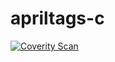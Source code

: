 # apriltags-c
[![Coverity Scan](https://scan.coverity.com/projects/4560/badge.svg?flat=1)](https://scan.coverity.com/projects/4560)

